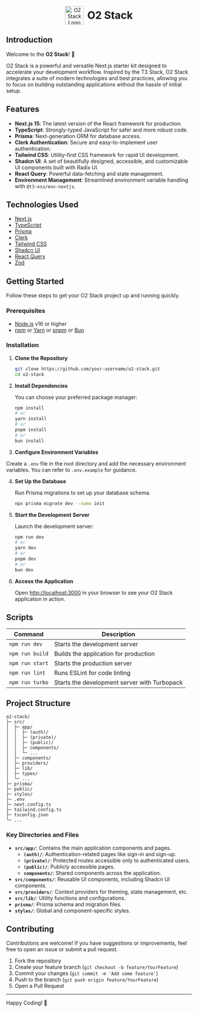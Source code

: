 
<div align="center" style="display: flex; align-items: center; justify-content: center; gap: 10px; margin-bottom: 20px;">
  <img src="https://github.com/user-attachments/assets/2d45e166-72b0-486c-a4b9-fffd68ea0915" alt="O2 Stack Logo" width="50" height="50">
  <h1 style="margin: 0;">O2 Stack</h1>
</div>

## Introduction

Welcome to the **O2 Stack**! 🚀

O2 Stack is a powerful and versatile Next.js starter kit designed to accelerate your development workflow. Inspired by the T3 Stack, O2 Stack integrates a suite of modern technologies and best practices, allowing you to focus on building outstanding applications without the hassle of initial setup.

## Features

- **Next.js 15**: The latest version of the React framework for production.
- **TypeScript**: Strongly-typed JavaScript for safer and more robust code.
- **Prisma**: Next-generation ORM for database access.
- **Clerk Authentication**: Secure and easy-to-implement user authentication.
- **Tailwind CSS**: Utility-first CSS framework for rapid UI development.
- **Shadcn UI**: A set of beautifully designed, accessible, and customizable UI components built with Radix UI.
- **React Query**: Powerful data-fetching and state management.
- **Environment Management**: Streamlined environment variable handling with `@t3-oss/env-nextjs`.

## Technologies Used

- [Next.js](https://nextjs.org/)
- [TypeScript](https://www.typescriptlang.org/)
- [Prisma](https://www.prisma.io/)
- [Clerk](https://clerk.dev/)
- [Tailwind CSS](https://tailwindcss.com/)
- [Shadcn UI](https://ui.shadcn.com/)
- [React Query](https://tanstack.com/query/latest)
- [Zod](https://zod.dev/)

## Getting Started

Follow these steps to get your O2 Stack project up and running quickly.

### Prerequisites

- [Node.js](https://nodejs.org/) v16 or higher
- [npm](https://www.npmjs.com/) or [Yarn](https://yarnpkg.com/) or [pnpm](https://pnpm.io/) or [Bun](https://bun.sh/)

### Installation

1. **Clone the Repository**

   ```bash
   git clone https://github.com/your-username/o2-stack.git
   cd o2-stack
   ```

2. **Install Dependencies**

   You can choose your preferred package manager:

   ```bash
   npm install
   # or
   yarn install
   # or
   pnpm install
   # or
   bun install
   ```

3. **Configure Environment Variables**

Create a `.env` file in the root directory and add the necessary environment variables. You can refer to `.env.example` for guidance.

4. **Set Up the Database**

   Run Prisma migrations to set up your database schema.

   ```bash
   npx prisma migrate dev --name init
   ```

5. **Start the Development Server**

   Launch the development server:

   ```bash
   npm run dev
   # or
   yarn dev
   # or
   pnpm dev
   # or
   bun dev
   ```

6. **Access the Application**

   Open [http://localhost:3000](http://localhost:3000) in your browser to see your O2 Stack application in action.

## Scripts

| Command         | Description                                  |
| --------------- | -------------------------------------------- |
| `npm run dev`   | Starts the development server                |
| `npm run build` | Builds the application for production        |
| `npm run start` | Starts the production server                 |
| `npm run lint`  | Runs ESLint for code linting                 |
| `npm run turbo` | Starts the development server with Turbopack |

## Project Structure

```plaintext
o2-stack/
├─ src/
│  ├─ app/
│  │  ├─ (auth)/
│  │  ├─ (private)/
│  │  ├─ (public)/
│  │  ├─ components/
│  │  └─ ...
│  ├─ components/
│  ├─ providers/
│  ├─ lib/
│  ├─ types/
│  └─ ...
├─ prisma/
├─ public/
├─ styles/
├─ .env
├─ next.config.ts
├─ tailwind.config.ts
├─ tsconfig.json
└─ ...
```

### Key Directories and Files

- **`src/app/`**: Contains the main application components and pages.
  - **`(auth)/`**: Authentication-related pages like sign-in and sign-up.
  - **`(private)/`**: Protected routes accessible only to authenticated users.
  - **`(public)/`**: Publicly accessible pages.
  - **`components/`**: Shared components across the application.
- **`src/components/`**: Reusable UI components, including Shadcn UI components.
- **`src/providers/`**: Context providers for theming, state management, etc.
- **`src/lib/`**: Utility functions and configurations.
- **`prisma/`**: Prisma schema and migration files.
- **`styles/`**: Global and component-specific styles.

## Contributing

Contributions are welcome! If you have suggestions or improvements, feel free to open an issue or submit a pull request.

1. Fork the repository
2. Create your feature branch (`git checkout -b feature/YourFeature`)
3. Commit your changes (`git commit -m 'Add some feature'`)
4. Push to the branch (`git push origin feature/YourFeature`)
5. Open a Pull Request

---

Happy Coding! 🎉
